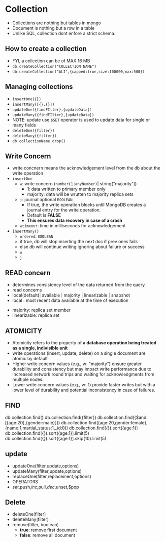 # Collection

- Collections are nothing but tables in mongo
- Document is nothing but a row in a table
- Unlike SQL, collection dont enfore a strict schema.

## How to create a collection

- FYI, a collection can be of MAX 16 MB
- `db.createCollection("COLLECTION NAME")`
- `db.createCollection("ALI",{capped:true,size:100000,max:500})`

## Managing collections

- `insertOne({})`
- `insertMany([{},{}])`
- `updateOne({findFIlter},{updateData})`
- `updateMany({findFIlter},{updateData})`
- NOTE: update use `$SET` operator is used to update data for single or many fields
- `deleteOne({filter})`
- `deleteMany({filter})`
- `db.collectionName.drop()`

## Write Concern

- write concnern means the acknowledgement level from the db about the write operation
- `insertOne`
  - `w`: write concern (`number(1|anyNumber)`| string("majority"))
    - 1: data written to primary member only
    - majority: data will be wrutten to majority replica sets
  - `j`: journal optional `BOOLEAN`
    - If true, the write operation blocks until MongoDB creates a journal entry for the write operation.
    - Default is **FALSE**
    - **This ensures data recovery in case of a crash**
  - `wtimeout`: time in milliseconds for acknowledgement
- `insertMany()`
  - `ordered`: `BOOLEAN`
  - if true, db will stop inserting the next doc if prev ones fails
  - else db will continue writing ignoring about failure or success
  - `w`
  - `j`

## READ concern

- determines consistency level of the data returned from the query
- read concerns
- local(default)| available | majority | linearizable | snapshot
- local : most recent data available at the time of execution
<!-- - available: replica set -->
- majority: replica set member
- linearizable: replica set

## ATOMICITY

- Atomicity refers to the property of **a database operation being treated as a single, indivisible unit**
- write operations (insert, update, delete) on a single document are atomic by default
- Higher write concern values (e.g., w: "majority") ensure greater durability and consistency but may impact write performance due to increased network round trips and waiting for acknowledgments from multiple nodes.
- Lower write concern values (e.g., w: 1) provide faster writes but with a lower level of durability and potential inconsistency in case of failures.

## FIND

db.collection.find()
db.collection.find({filter})
db.collection.find({$and:[{age:20},{gender:male}]})
db.collection.find({age:20,gender:female},{name:1,martial_status:1,\_id:0})
db.collection.find({}).sort({age:1})
db.collection.find({}).sort({age:1}).limit(5)
db.collection.find({}).sort({age:1}).skip(10).limit(5)

## update

- updateOne(filter,update,options)
- updateMany(filter,update,options)
- replaceOne(filter,replacement,options)
- OPERATORS
- $set,$push,$inc,$pull,$dec,$unset,$pop

## Delete

- deleteOne(filter)
- deleteMany(filter)
- remove(filter, boolean)
  - **true**: remove first document
  - **false**: remove all document
